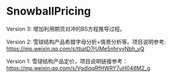 <!--
 * @Author: dkl
 * @Description: 雪球项目说明
 * @Date: 2023-09-08 20:58:46
-->
# SnowballPricing
Version 3: 增加利用期货对冲的BS方程推导过程。

Version 2: 雪球结构产品希腊字母分析+情景分析等。项目说明参考: https://mp.weixin.qq.com/s/tbatD7rUMe5nhryyNbh_vQ

Version 1: 雪球结构产品定价，项目说明链接参考：https://mp.weixin.qq.com/s/VgdIqqRfHWRY7uH048M2_g

